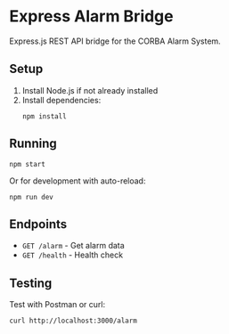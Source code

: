 # Express Alarm Bridge

Express.js REST API bridge for the CORBA Alarm System.

## Setup

1. Install Node.js if not already installed
2. Install dependencies:
   ```
   npm install
   ```

## Running

```
npm start
```

Or for development with auto-reload:

```
npm run dev
```

## Endpoints

- `GET /alarm` - Get alarm data
- `GET /health` - Health check

## Testing

Test with Postman or curl:

```
curl http://localhost:3000/alarm
```
